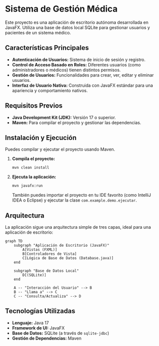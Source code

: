 # Sistema de Gestión Médica

Este proyecto es una aplicación de escritorio autónoma desarrollada en JavaFX. Utiliza una base de datos local SQLite para gestionar usuarios y pacientes de un sistema médico.

## Características Principales

-   **Autenticación de Usuarios:** Sistema de inicio de sesión y registro.
-   **Control de Acceso Basado en Roles:** Diferentes usuarios (como administradores o médicos) tienen distintos permisos.
-   **Gestión de Usuarios:** Funcionalidades para crear, ver, editar y eliminar usuarios.
-   **Interfaz de Usuario Nativa:** Construida con JavaFX estándar para una apariencia y comportamiento nativos.

## Requisitos Previos

-   **Java Development Kit (JDK):** Versión 17 o superior.
-   **Maven:** Para compilar el proyecto y gestionar las dependencias.

## Instalación y Ejecución

Puedes compilar y ejecutar el proyecto usando Maven.

1.  **Compila el proyecto:**
    ```bash
    mvn clean install
    ```

2.  **Ejecuta la aplicación:**
    ```bash
    mvn javafx:run
    ```
    También puedes importar el proyecto en tu IDE favorito (como IntelliJ IDEA o Eclipse) y ejecutar la clase `com.example.demo.ejecutar`.

## Arquitectura

La aplicación sigue una arquitectura simple de tres capas, ideal para una aplicación de escritorio:

```mermaid
graph TD
    subgraph "Aplicación de Escritorio (JavaFX)"
        A[Vistas (FXML)]
        B[Controladores de Vista]
        C[Lógica de Base de Datos (Database.java)]
    end

    subgraph "Base de Datos Local"
        D[(SQLite)]
    end

    A -- "Interacción del Usuario" --> B
    B -- "Llama a" --> C
    C -- "Consulta/Actualiza" --> D
```

## Tecnologías Utilizadas

-   **Lenguaje:** Java 17
-   **Framework de UI:** JavaFX
-   **Base de Datos:** SQLite (a través de `sqlite-jdbc`)
-   **Gestión de Dependencias:** Maven
